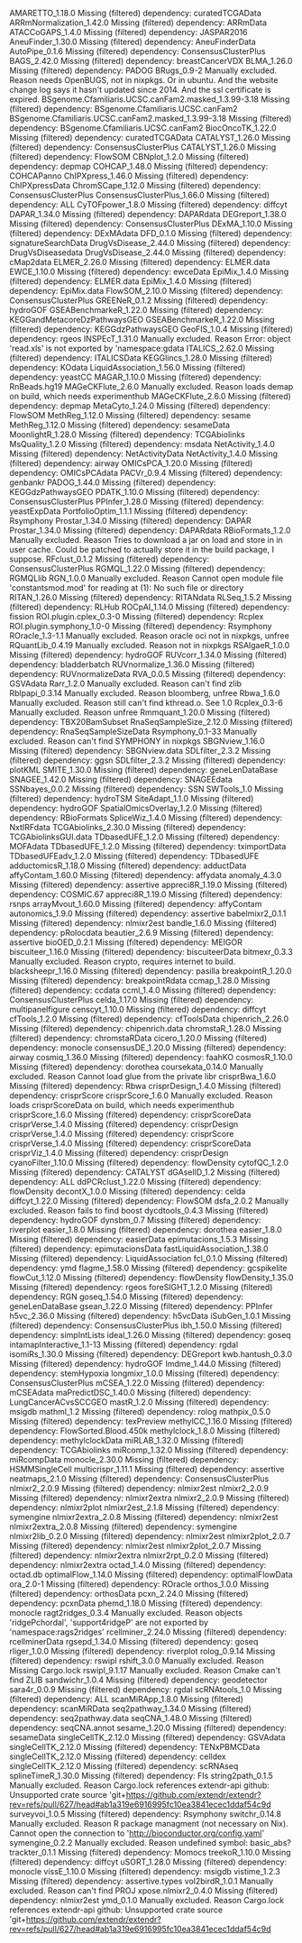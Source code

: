 AMARETTO_1.18.0	Missing (filtered) dependency: curatedTCGAData
ARRmNormalization_1.42.0	Missing (filtered) dependency: ARRmData
ATACCoGAPS_1.4.0	Missing (filtered) dependency: JASPAR2016
AneuFinder_1.30.0	Missing (filtered) dependency: AneuFinderData
AutoPipe_0.1.6	Missing (filtered) dependency: ConsensusClusterPlus
BAGS_2.42.0	Missing (filtered) dependency: breastCancerVDX
BLMA_1.26.0	Missing (filtered) dependency: PADOG
BRugs_0.9-2	Manually excluded. Reason needs OpenBUGS, not in nixpkgs. Or in ubuntu. And the website change log says it hasn't updated since 2014. And the ssl certificate is expired.
BSgenome.Cfamiliaris.UCSC.canFam2.masked_1.3.99-3.18	Missing (filtered) dependency: BSgenome.Cfamiliaris.UCSC.canFam2
BSgenome.Cfamiliaris.UCSC.canFam2.masked_1.3.99-3.18	Missing (filtered) dependency: BSgenome.Cfamiliaris.UCSC.canFam2
BiocOncoTK_1.22.0	Missing (filtered) dependency: curatedTCGAData
CATALYST_1.26.0	Missing (filtered) dependency: ConsensusClusterPlus
CATALYST_1.26.0	Missing (filtered) dependency: FlowSOM
CBNplot_1.2.0	Missing (filtered) dependency: depmap
COHCAP_1.48.0	Missing (filtered) dependency: COHCAPanno
ChIPXpress_1.46.0	Missing (filtered) dependency: ChIPXpressData
ChromSCape_1.12.0	Missing (filtered) dependency: ConsensusClusterPlus
ConsensusClusterPlus_1.66.0	Missing (filtered) dependency: ALL
CyTOFpower_1.8.0	Missing (filtered) dependency: diffcyt
DAPAR_1.34.0	Missing (filtered) dependency: DAPARdata
DEGreport_1.38.0	Missing (filtered) dependency: ConsensusClusterPlus
DExMA_1.10.0	Missing (filtered) dependency: DExMAdata
DFD_0.1.0	Missing (filtered) dependency: signatureSearchData
DrugVsDisease_2.44.0	Missing (filtered) dependency: DrugVsDiseasedata
DrugVsDisease_2.44.0	Missing (filtered) dependency: cMap2data
ELMER_2.26.0	Missing (filtered) dependency: ELMER.data
EWCE_1.10.0	Missing (filtered) dependency: ewceData
EpiMix_1.4.0	Missing (filtered) dependency: ELMER.data
EpiMix_1.4.0	Missing (filtered) dependency: EpiMix.data
FlowSOM_2.10.0	Missing (filtered) dependency: ConsensusClusterPlus
GREENeR_0.1.2	Missing (filtered) dependency: hydroGOF
GSEABenchmarkeR_1.22.0	Missing (filtered) dependency: KEGGandMetacoreDzPathwaysGEO
GSEABenchmarkeR_1.22.0	Missing (filtered) dependency: KEGGdzPathwaysGEO
GeoFIS_1.0.4	Missing (filtered) dependency: rgeos
INSPEcT_1.31.0	Manually excluded. Reason Error: object 'read.xls' is not exported by 'namespace:gdata
ITALICS_2.62.0	Missing (filtered) dependency: ITALICSData
KEGGlincs_1.28.0	Missing (filtered) dependency: KOdata
LiquidAssociation_1.56.0	Missing (filtered) dependency: yeastCC
MAGAR_1.10.0	Missing (filtered) dependency: RnBeads.hg19
MAGeCKFlute_2.6.0	Manually excluded. Reason loads demap on build, which needs experimenthub
MAGeCKFlute_2.6.0	Missing (filtered) dependency: depmap
MetaCyto_1.24.0	Missing (filtered) dependency: FlowSOM
MethReg_1.12.0	Missing (filtered) dependency: sesame
MethReg_1.12.0	Missing (filtered) dependency: sesameData
MoonlightR_1.28.0	Missing (filtered) dependency: TCGAbiolinks
MsQuality_1.2.0	Missing (filtered) dependency: msdata
NetActivity_1.4.0	Missing (filtered) dependency: NetActivityData
NetActivity_1.4.0	Missing (filtered) dependency: airway
OMICsPCA_1.20.0	Missing (filtered) dependency: OMICsPCAdata
PACVr_0.9.4	Missing (filtered) dependency: genbankr
PADOG_1.44.0	Missing (filtered) dependency: KEGGdzPathwaysGEO
PDATK_1.10.0	Missing (filtered) dependency: ConsensusClusterPlus
PPInfer_1.28.0	Missing (filtered) dependency: yeastExpData
PortfolioOptim_1.1.1	Missing (filtered) dependency: Rsymphony
Prostar_1.34.0	Missing (filtered) dependency: DAPAR
Prostar_1.34.0	Missing (filtered) dependency: DAPARdata
RBioFormats_1.2.0	Manually excluded. Reason Tries to download a jar on load and store in in user cache. Could be patched to actually store it in the build package, I suppose.
RFclust_0.1.2	Missing (filtered) dependency: ConsensusClusterPlus
RGMQL_1.22.0	Missing (filtered) dependency: RGMQLlib
RGN_1.0.0	Manually excluded. Reason Cannot open module file 'constantsmod.mod' for reading at (1): No such file or directory
RITAN_1.26.0	Missing (filtered) dependency: RITANdata
RLSeq_1.5.2	Missing (filtered) dependency: RLHub
ROCpAI_1.14.0	Missing (filtered) dependency: fission
ROI.plugin.cplex_0.3-0	Missing (filtered) dependency: Rcplex
ROI.plugin.symphony_1.0-0	Missing (filtered) dependency: Rsymphony
ROracle_1.3-1.1	Manually excluded. Reason oracle oci not in nixpkgs, unfree
RQuantLib_0.4.19	Manually excluded. Reason not in nixpkgs
RSAlgaeR_1.0.0	Missing (filtered) dependency: hydroGOF
RUVcorr_1.34.0	Missing (filtered) dependency: bladderbatch
RUVnormalize_1.36.0	Missing (filtered) dependency: RUVnormalizeData
RVA_0.0.5	Missing (filtered) dependency: GSVAdata
Rarr_1.2.0	Manually excluded. Reason can't find zlib
Rblpapi_0.3.14	Manually excluded. Reason bloomberg, unfree
Rbwa_1.6.0	Manually excluded. Reason still can't find kthread.o. See 1.0
Rcplex_0.3-6	Manually excluded. Reason unfree
Rmmquant_1.20.0	Missing (filtered) dependency: TBX20BamSubset
RnaSeqSampleSize_2.12.0	Missing (filtered) dependency: RnaSeqSampleSizeData
Rsymphony_0.1-33	Manually excluded. Reason can't find SYMPHONY in nixpkgs
SBGNview_1.16.0	Missing (filtered) dependency: SBGNview.data
SDLfilter_2.3.2	Missing (filtered) dependency: ggsn
SDLfilter_2.3.2	Missing (filtered) dependency: plotKML
SMITE_1.30.0	Missing (filtered) dependency: geneLenDataBase
SNAGEE_1.42.0	Missing (filtered) dependency: SNAGEEdata
SSNbayes_0.0.2	Missing (filtered) dependency: SSN
SWTools_1.0	Missing (filtered) dependency: hydroTSM
SiteAdapt_1.1.0	Missing (filtered) dependency: hydroGOF
SpatialOmicsOverlay_1.2.0	Missing (filtered) dependency: RBioFormats
SpliceWiz_1.4.0	Missing (filtered) dependency: NxtIRFdata
TCGAbiolinks_2.30.0	Missing (filtered) dependency: TCGAbiolinksGUI.data
TDbasedUFE_1.2.0	Missing (filtered) dependency: MOFAdata
TDbasedUFE_1.2.0	Missing (filtered) dependency: tximportData
TDbasedUFEadv_1.2.0	Missing (filtered) dependency: TDbasedUFE
adductomicsR_1.18.0	Missing (filtered) dependency: adductData
affyContam_1.60.0	Missing (filtered) dependency: affydata
anomaly_4.3.0	Missing (filtered) dependency: assertive
appreci8R_1.19.0	Missing (filtered) dependency: COSMIC.67
appreci8R_1.19.0	Missing (filtered) dependency: rsnps
arrayMvout_1.60.0	Missing (filtered) dependency: affyContam
autonomics_1.9.0	Missing (filtered) dependency: assertive
babelmixr2_0.1.1	Missing (filtered) dependency: nlmixr2est
bandle_1.6.0	Missing (filtered) dependency: pRolocdata
beautier_2.6.9	Missing (filtered) dependency: assertive
bioOED_0.2.1	Missing (filtered) dependency: MEIGOR
biscuiteer_1.16.0	Missing (filtered) dependency: biscuiteerData
bitmexr_0.3.3	Manually excluded. Reason crypto, requires internet to build. 
blacksheepr_1.16.0	Missing (filtered) dependency: pasilla
breakpointR_1.20.0	Missing (filtered) dependency: breakpointRdata
ccmap_1.28.0	Missing (filtered) dependency: ccdata
ccml_1.4.0	Missing (filtered) dependency: ConsensusClusterPlus
celda_1.17.0	Missing (filtered) dependency: multipanelfigure
censcyt_1.10.0	Missing (filtered) dependency: diffcyt
cfTools_1.2.0	Missing (filtered) dependency: cfToolsData
chipenrich_2.26.0	Missing (filtered) dependency: chipenrich.data
chromstaR_1.28.0	Missing (filtered) dependency: chromstaRData
cicero_1.20.0	Missing (filtered) dependency: monocle
consensusDE_1.20.0	Missing (filtered) dependency: airway
cosmiq_1.36.0	Missing (filtered) dependency: faahKO
cosmosR_1.10.0	Missing (filtered) dependency: dorothea
coursekata_0.14.0	Manually excluded. Reason Cannot load glue from the private libr
crisprBwa_1.6.0	Missing (filtered) dependency: Rbwa
crisprDesign_1.4.0	Missing (filtered) dependency: crisprScore
crisprScore_1.6.0	Manually excluded. Reason loads crisprScoreData on build, which needs experimenthub
crisprScore_1.6.0	Missing (filtered) dependency: crisprScoreData
crisprVerse_1.4.0	Missing (filtered) dependency: crisprDesign
crisprVerse_1.4.0	Missing (filtered) dependency: crisprScore
crisprVerse_1.4.0	Missing (filtered) dependency: crisprScoreData
crisprViz_1.4.0	Missing (filtered) dependency: crisprDesign
cyanoFilter_1.10.0	Missing (filtered) dependency: flowDensity
cytofQC_1.2.0	Missing (filtered) dependency: CATALYST
dGAselID_1.2	Missing (filtered) dependency: ALL
ddPCRclust_1.22.0	Missing (filtered) dependency: flowDensity
decontX_1.0.0	Missing (filtered) dependency: celda
diffcyt_1.22.0	Missing (filtered) dependency: FlowSOM
dsfa_2.0.2	Manually excluded. Reason fails to find boost
dycdtools_0.4.3	Missing (filtered) dependency: hydroGOF
dynsbm_0.7	Missing (filtered) dependency: riverplot
easier_1.8.0	Missing (filtered) dependency: dorothea
easier_1.8.0	Missing (filtered) dependency: easierData
epimutacions_1.5.3	Missing (filtered) dependency: epimutacionsData
fastLiquidAssociation_1.38.0	Missing (filtered) dependency: LiquidAssociation
fcl_0.1.0	Missing (filtered) dependency: ymd
flagme_1.58.0	Missing (filtered) dependency: gcspikelite
flowCut_1.12.0	Missing (filtered) dependency: flowDensity
flowDensity_1.35.0	Missing (filtered) dependency: rgeos
foreSIGHT_1.2.0	Missing (filtered) dependency: RGN
goseq_1.54.0	Missing (filtered) dependency: geneLenDataBase
gsean_1.22.0	Missing (filtered) dependency: PPInfer
h5vc_2.36.0	Missing (filtered) dependency: h5vcData
iSubGen_1.0.1	Missing (filtered) dependency: ConsensusClusterPlus
ibh_1.50.0	Missing (filtered) dependency: simpIntLists
ideal_1.26.0	Missing (filtered) dependency: goseq
intamapInteractive_1.1-13	Missing (filtered) dependency: rgdal
isomiRs_1.30.0	Missing (filtered) dependency: DEGreport
kwb.hantush_0.3.0	Missing (filtered) dependency: hydroGOF
lmdme_1.44.0	Missing (filtered) dependency: stemHypoxia
longmixr_1.0.0	Missing (filtered) dependency: ConsensusClusterPlus
mCSEA_1.22.0	Missing (filtered) dependency: mCSEAdata
maPredictDSC_1.40.0	Missing (filtered) dependency: LungCancerACvsSCCGEO
mastR_1.2.0	Missing (filtered) dependency: msigdb
mathml_1.2	Missing (filtered) dependency: rolog
mathpix_0.5.0	Missing (filtered) dependency: texPreview
methylCC_1.16.0	Missing (filtered) dependency: FlowSorted.Blood.450k
methylclock_1.8.0	Missing (filtered) dependency: methylclockData
miRLAB_1.32.0	Missing (filtered) dependency: TCGAbiolinks
miRcomp_1.32.0	Missing (filtered) dependency: miRcompData
monocle_2.30.0	Missing (filtered) dependency: HSMMSingleCell
multicrispr_1.11.1	Missing (filtered) dependency: assertive
neatmaps_2.1.0	Missing (filtered) dependency: ConsensusClusterPlus
nlmixr2_2.0.9	Missing (filtered) dependency: nlmixr2est
nlmixr2_2.0.9	Missing (filtered) dependency: nlmixr2extra
nlmixr2_2.0.9	Missing (filtered) dependency: nlmixr2plot
nlmixr2est_2.1.8	Missing (filtered) dependency: symengine
nlmixr2extra_2.0.8	Missing (filtered) dependency: nlmixr2est
nlmixr2extra_2.0.8	Missing (filtered) dependency: symengine
nlmixr2lib_0.2.0	Missing (filtered) dependency: nlmixr2est
nlmixr2plot_2.0.7	Missing (filtered) dependency: nlmixr2est
nlmixr2plot_2.0.7	Missing (filtered) dependency: nlmixr2extra
nlmixr2rpt_0.2.0	Missing (filtered) dependency: nlmixr2extra
octad_1.4.0	Missing (filtered) dependency: octad.db
optimalFlow_1.14.0	Missing (filtered) dependency: optimalFlowData
ora_2.0-1	Missing (filtered) dependency: ROracle
orthos_1.0.0	Missing (filtered) dependency: orthosData
pcxn_2.24.0	Missing (filtered) dependency: pcxnData
phemd_1.18.0	Missing (filtered) dependency: monocle
ragt2ridges_0.3.4	Manually excluded. Reason objects 'ridgePchordal', 'support4ridgeP' are not exported by 'namespace:rags2ridges'
rcellminer_2.24.0	Missing (filtered) dependency: rcellminerData
rgsepd_1.34.0	Missing (filtered) dependency: goseq
rliger_1.0.0	Missing (filtered) dependency: riverplot
rolog_0.9.14	Missing (filtered) dependency: rswipl
rshift_3.0.0	Manually excluded. Reason Missing Cargo.lock
rswipl_9.1.17	Manually excluded. Reason Cmake can't find ZLIB
sandwichr_1.0.4	Missing (filtered) dependency: geodetector
sara4r_0.0.9	Missing (filtered) dependency: rgdal
scRNAtools_1.0	Missing (filtered) dependency: ALL
scanMiRApp_1.8.0	Missing (filtered) dependency: scanMiRData
seq2pathway_1.34.0	Missing (filtered) dependency: seq2pathway.data
seqCNA_1.48.0	Missing (filtered) dependency: seqCNA.annot
sesame_1.20.0	Missing (filtered) dependency: sesameData
singleCellTK_2.12.0	Missing (filtered) dependency: GSVAdata
singleCellTK_2.12.0	Missing (filtered) dependency: TENxPBMCData
singleCellTK_2.12.0	Missing (filtered) dependency: celldex
singleCellTK_2.12.0	Missing (filtered) dependency: scRNAseq
splineTimeR_1.30.0	Missing (filtered) dependency: FIs
string2path_0.1.5	Manually excluded. Reason Cargo.lock references extendr-api github: Unsupported crate source 'git+https://github.com/extendr/extendr?rev=refs/pull/627/head#ab1a319e6916995fc10ea3841ecec1ddaf54c9d
surveyvoi_1.0.5	Missing (filtered) dependency: Rsymphony
switchr_0.14.8	Manually excluded. Reason R package managment (not necessary on Nix). Cannot open the connection to 'http://bioconductor.org/config.yaml'
symengine_0.2.2	Manually excluded. Reason undefined symbol: basic_abs?
trackter_0.1.1	Missing (filtered) dependency: Momocs
treekoR_1.10.0	Missing (filtered) dependency: diffcyt
uSORT_1.28.0	Missing (filtered) dependency: monocle
vissE_1.10.0	Missing (filtered) dependency: msigdb
vistime_1.2.3	Missing (filtered) dependency: assertive.types
vol2birdR_1.0.1	Manually excluded. Reason can't find PROJ
xpose.nlmixr2_0.4.0	Missing (filtered) dependency: nlmixr2est
ymd_0.1.0	Manually excluded. Reason Cargo.lock references extendr-api github: Unsupported crate source 'git+https://github.com/extendr/extendr?rev=refs/pull/627/head#ab1a319e6916995fc10ea3841ecec1ddaf54c9d
